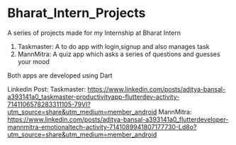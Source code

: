 # Bharat_Intern_Projects
A series of projects made for my Internship at Bharat Intern

1. Taskmaster: A to do app with login,signup and also manages task
2. MannMitra: A quiz app which asks a series of questions and guesses your mood

Both apps are developed using Dart

Linkedin Post:
Taskmaster: https://www.linkedin.com/posts/aditya-bansal-a393141a0_taskmaster-productivityapp-flutterdev-activity-7141106578283311105-79VI?utm_source=share&utm_medium=member_android
MannMitra: https://www.linkedin.com/posts/aditya-bansal-a393141a0_flutterdeveloper-mannmitra-emotionaltech-activity-7141089941807177730-Ld8o?utm_source=share&utm_medium=member_android

